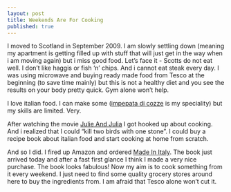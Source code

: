 ```yaml
---
layout: post
title: Weekends Are For Cooking
published: true
---
```

<p>I moved to Scotland in September 2009. I am slowly settling down (meaning my apartment is getting filled up with stuff that will just get in the way when i am moving again) but i miss good food. Let&rsquo;s face it - Scotts do not eat well. I don&rsquo;t like haggis or fish &lsquo;n&rsquo; chips. And i cannot eat steak every day. I was using microwave and buying ready made food from Tesco at the beginning (to save time mainly) but this is not a healthy diet and you see the results on your body pretty quick. Gym alone won&rsquo;t help.</p>
<p>I love italian food. I can make some (<a href="http://ricette.giallozafferano.it/Impepata-di-cozze.html">impepata di cozze</a> is my speciality) but my skills are limited. Very.</p>
<p>After watching the movie <a href="http://www.imdb.com/title/tt1135503/">Julie And Julia</a> I got hooked up about cooking. And i realized that I could &ldquo;kill two birds with one stone&rdquo;. I could buy a recipe book about italian food and start cooking at home from scratch.&nbsp;</p>
<p>And so I did. I fired up Amazon and ordered <a href="http://www.amazon.co.uk/Made-Italy-Stories-Giorgio-Locatelli/dp/1841157023/">Made In Italy</a>. The book just arrived today and after a fast first glance I think I made a very nice purchase. The book looks fabulous! Now my aim is to cook something from it every weekend. I just need to find some quality grocery stores around here to buy the ingredients from. I am afraid that Tesco alone won&rsquo;t cut it.</p>
